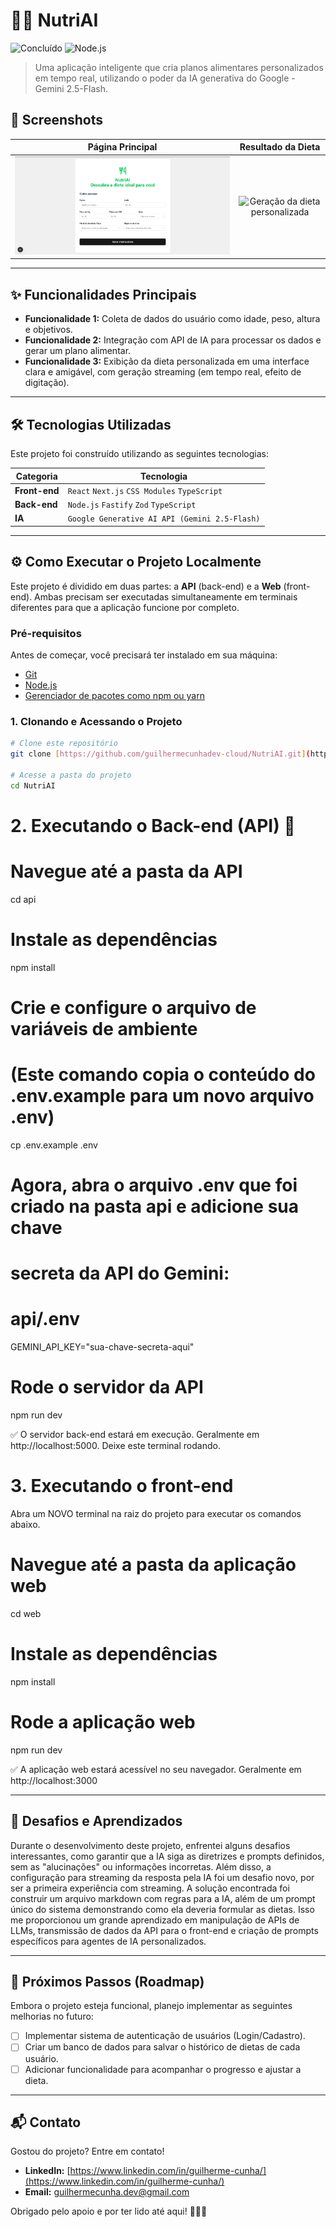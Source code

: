 # 🤖🍏 NutriAI

![Concluído](https://img.shields.io/badge/status-concluído-brightgreen)
![Node.js](https://img.shields.io/github/languages/top/guilhermecunhadev-cloud/NutriAI)

> Uma aplicação inteligente que cria planos alimentares personalizados em tempo real, utilizando o poder da IA generativa do Google - Gemini 2.5-Flash.

## 📸 Screenshots

| Página Principal | Resultado da Dieta |
| :---: | :---: |
| ![Tela principal para preenchimento de dados](./assets/tela-principal.png) | ![Geração da dieta personalizada](./assets/geracao-dieta.gif) |

---

## ✨ Funcionalidades Principais

* **Funcionalidade 1:** Coleta de dados do usuário como idade, peso, altura e objetivos.
* **Funcionalidade 2:** Integração com API de IA para processar os dados e gerar um plano alimentar.
* **Funcionalidade 3:** Exibição da dieta personalizada em uma interface clara e amigável, com geração streaming (em tempo real, efeito de digitação).

---

## 🛠️ Tecnologias Utilizadas

Este projeto foi construído utilizando as seguintes tecnologias:

| Categoria | Tecnologia |
|-----------|------------|
| **Front-end** | `React` `Next.js` `CSS Modules` `TypeScript` |
| **Back-end**  | `Node.js` `Fastify` `Zod` `TypeScript` |
| **IA**        | `Google Generative AI API (Gemini 2.5-Flash)` |

---

## ⚙️ Como Executar o Projeto Localmente

Este projeto é dividido em duas partes: a **API** (back-end) e a **Web** (front-end). Ambas precisam ser executadas simultaneamente em terminais diferentes para que a aplicação funcione por completo.

### Pré-requisitos

Antes de começar, você precisará ter instalado em sua máquina:
* [Git](https://git-scm.com)
* [Node.js](https://nodejs.org/en/)
* [Gerenciador de pacotes como npm ou yarn](https://classic.yarnpkg.com/)

### 1. Clonando e Acessando o Projeto

```bash
# Clone este repositório
git clone [https://github.com/guilhermecunhadev-cloud/NutriAI.git](https://github.com/guilhermecunhadev-cloud/NutriAI.git)

# Acesse a pasta do projeto
cd NutriAI
```

# 2. Executando o Back-end (API) 🚀

# Navegue até a pasta da API
cd api


# Instale as dependências
npm install


# Crie e configure o arquivo de variáveis de ambiente
# (Este comando copia o conteúdo do .env.example para um novo arquivo .env)
cp .env.example .env


# Agora, abra o arquivo .env que foi criado na pasta api e adicione sua chave 
# secreta da API do Gemini:
# api/.env
GEMINI_API_KEY="sua-chave-secreta-aqui"

# Rode o servidor da API
npm run dev


✅ O servidor back-end estará em execução. Geralmente em http://localhost:5000. Deixe este terminal rodando.

# 3. Executando o front-end

Abra um NOVO terminal na raiz do projeto para executar os comandos abaixo.

# Navegue até a pasta da aplicação web
cd web

# Instale as dependências
npm install


# Rode a aplicação web
npm run dev


✅ A aplicação web estará acessível no seu navegador. 
Geralmente em http://localhost:3000

---

## 🧠 Desafios e Aprendizados

Durante o desenvolvimento deste projeto, enfrentei alguns desafios interessantes, como garantir que a IA siga as diretrizes e prompts definidos, sem as "alucinações" ou informações incorretas. Além disso, a configuração para streaming da resposta pela IA foi um desafio novo, por ser a primeira experiência com streaming. A solução encontrada foi construir um arquivo markdown com regras para a IA, além de um prompt único do sistema demonstrando como ela deveria formular as dietas. Isso me proporcionou um grande aprendizado em manipulação de APIs de LLMs, transmissão de dados da API para o front-end e criação de prompts específicos para agentes de IA personalizados.

---

## 🚀 Próximos Passos (Roadmap)

Embora o projeto esteja funcional, planejo implementar as seguintes melhorias no futuro:

- [ ] Implementar sistema de autenticação de usuários (Login/Cadastro).
- [ ] Criar um banco de dados para salvar o histórico de dietas de cada usuário.
- [ ] Adicionar funcionalidade para acompanhar o progresso e ajustar a dieta.

---

## 📬 Contato

Gostou do projeto? Entre em contato!

* **LinkedIn:** [https://www.linkedin.com/in/guilherme-cunha/](https://www.linkedin.com/in/guilherme-cunha/)
* **Email:** [guilhermecunha.dev@gmail.com](mailto:guilhermecunha.dev@gmail.com)

Obrigado pelo apoio e por ter lido até aqui! 👨‍💻👊